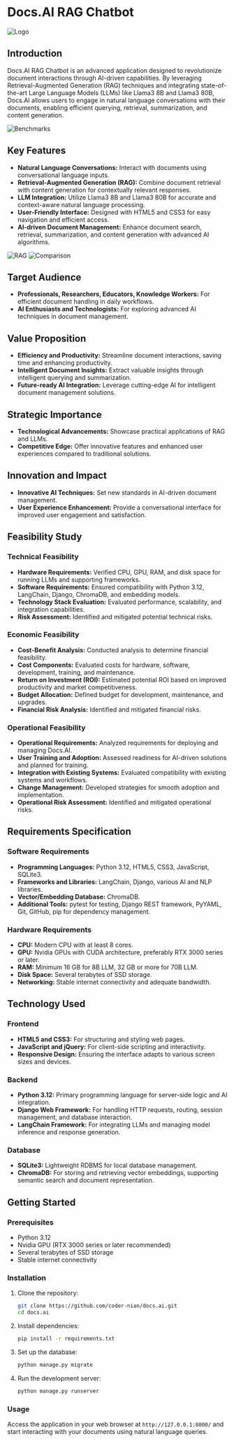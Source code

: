 # Docs.AI RAG Chatbot

![Logo](images/Docs.AI%20logo.jpg)

## Introduction
Docs.AI RAG Chatbot is an advanced application designed to revolutionize document interactions through AI-driven capabilities. By leveraging Retrieval-Augmented Generation (RAG) techniques and integrating state-of-the-art Large Language Models (LLMs) like Llama3 8B and Llama3 80B, Docs.AI allows users to engage in natural language conversations with their documents, enabling efficient querying, retrieval, summarization, and content generation.

![Benchmarks](images/Llama3%20Benchmark.png)

## Key Features
- **Natural Language Conversations:** Interact with documents using conversational language inputs.
- **Retrieval-Augmented Generation (RAG):** Combine document retrieval with content generation for contextually relevant responses.
- **LLM Integration:** Utilize Llama3 8B and Llama3 80B for accurate and context-aware natural language processing.
- **User-Friendly Interface:** Designed with HTML5 and CSS3 for easy navigation and efficient access.
- **AI-driven Document Management:** Enhance document search, retrieval, summarization, and content generation with advanced AI algorithms.

![RAG](images/RAG%20Explanation.png)
![Comparison](images/Llama3%20vs%20Other%20Models.png)

## Target Audience
- **Professionals, Researchers, Educators, Knowledge Workers:** For efficient document handling in daily workflows.
- **AI Enthusiasts and Technologists:** For exploring advanced AI techniques in document management.

## Value Proposition
- **Efficiency and Productivity:** Streamline document interactions, saving time and enhancing productivity.
- **Intelligent Document Insights:** Extract valuable insights through intelligent querying and summarization.
- **Future-ready AI Integration:** Leverage cutting-edge AI for intelligent document management solutions.

## Strategic Importance
- **Technological Advancements:** Showcase practical applications of RAG and LLMs.
- **Competitive Edge:** Offer innovative features and enhanced user experiences compared to traditional solutions.

## Innovation and Impact
- **Innovative AI Techniques:** Set new standards in AI-driven document management.
- **User Experience Enhancement:** Provide a conversational interface for improved user engagement and satisfaction.

## Feasibility Study

### Technical Feasibility
- **Hardware Requirements:** Verified CPU, GPU, RAM, and disk space for running LLMs and supporting frameworks.
- **Software Requirements:** Ensured compatibility with Python 3.12, LangChain, Django, ChromaDB, and embedding models.
- **Technology Stack Evaluation:** Evaluated performance, scalability, and integration capabilities.
- **Risk Assessment:** Identified and mitigated potential technical risks.

### Economic Feasibility
- **Cost-Benefit Analysis:** Conducted analysis to determine financial feasibility.
- **Cost Components:** Evaluated costs for hardware, software, development, training, and maintenance.
- **Return on Investment (ROI):** Estimated potential ROI based on improved productivity and market competitiveness.
- **Budget Allocation:** Defined budget for development, maintenance, and upgrades.
- **Financial Risk Analysis:** Identified and mitigated financial risks.

### Operational Feasibility
- **Operational Requirements:** Analyzed requirements for deploying and managing Docs.AI.
- **User Training and Adoption:** Assessed readiness for AI-driven solutions and planned for training.
- **Integration with Existing Systems:** Evaluated compatibility with existing systems and workflows.
- **Change Management:** Developed strategies for smooth adoption and implementation.
- **Operational Risk Assessment:** Identified and mitigated operational risks.

## Requirements Specification

### Software Requirements
- **Programming Languages:** Python 3.12, HTML5, CSS3, JavaScript, SQLite3.
- **Frameworks and Libraries:** LangChain, Django, various AI and NLP libraries.
- **Vector/Embedding Database:** ChromaDB.
- **Additional Tools:** pytest for testing, Django REST framework, PyYAML, Git, GitHub, pip for dependency management.

### Hardware Requirements
- **CPU:** Modern CPU with at least 8 cores.
- **GPU:** Nvidia GPUs with CUDA architecture, preferably RTX 3000 series or later.
- **RAM:** Minimum 16 GB for 8B LLM, 32 GB or more for 70B LLM.
- **Disk Space:** Several terabytes of SSD storage.
- **Networking:** Stable internet connectivity and adequate bandwidth.

## Technology Used

### Frontend
- **HTML5 and CSS3:** For structuring and styling web pages.
- **JavaScript and jQuery:** For client-side scripting and interactivity.
- **Responsive Design:** Ensuring the interface adapts to various screen sizes and devices.

### Backend
- **Python 3.12:** Primary programming language for server-side logic and AI integration.
- **Django Web Framework:** For handling HTTP requests, routing, session management, and database interaction.
- **LangChain Framework:** For integrating LLMs and managing model inference and response generation.

### Database
- **SQLite3:** Lightweight RDBMS for local database management.
- **ChromaDB:** For storing and retrieving vector embeddings, supporting semantic search and document representation.

## Getting Started

### Prerequisites
- Python 3.12
- Nvidia GPU (RTX 3000 series or later recommended)
- Several terabytes of SSD storage
- Stable internet connectivity

### Installation
1. Clone the repository:
   ```bash
   git clone https://github.com/coder-nian/docs.ai.git
   cd docs.ai
   ```

2. Install dependencies:
   ```bash
   pip install -r requirements.txt
   ```

3. Set up the database:
   ```bash
   python manage.py migrate
   ```

4. Run the development server:
   ```bash
   python manage.py runserver
   ```

### Usage
Access the application in your web browser at `http://127.0.0.1:8000/` and start interacting with your documents using natural language queries.
